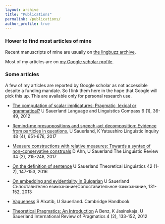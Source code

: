 ```yaml
---
layout: archive
title: "Publications"
permalink: /publications/
author_profile: true
---
```


### Hower to find most articles of mine

Recent manuscripts of mine are usually on  <a href="https://ling.auf.net/lingbuzz/_search?q=sauerland">the lingbuzz archive</a>.

Most of my articles are on <a href="https://scholar.google.de/citations?hl=en&user=CI43kbkAAAAJ&view_op=list_works&sortby=pubdate">my Google scholar profile</a>.


### Some articles

A few of my articles are reported by Google scholar as not accessible despite a funding mandate. So I link them here in the hope that Google will pick this up.  This are available only for personal research use.

- [The computation of scalar implicatures: Pragmatic, lexical or grammatical?](https://drive.google.com/file/d/1Jy1dlp0xRj7-Uphi6sQB8mgneXIOUGye/view?usp=sharing) U Sauerland
Language and Linguistics Compass 6 (1), 36-49, 2012

- [Remind-me presuppositions and speech-act decomposition: Evidence from particles in questions.](https://drive.google.com/file/d/13mml3tJyHE-T7rVR7B1DjgDYD9_b-C22/view?usp=sharing)
U Sauerland, K Yatsushiro
Linguistic Inquiry 48 (4), 651-678, 2017

- [Measure constructions with relative measures: Towards a syntax of non-conservative construals](https://drive.google.com/file/d/1bJGLF_euss6q85A2oEWy4k-hbPPDj1jj/view?usp=sharing)
D Ahn, U Sauerland
The Linguistic Review 34 (2), 215-248, 2017

- [On the definition of sentence](https://drive.google.com/file/d/13nEplRowcEcSCs0BYHYtxdQ7Sf7CfIwZ/view?usp=sharing)
U Sauerland
Theoretical Linguistics 42 (1-2), 147-153, 2016

- [On embedding and evidentiality in Bulgarian](https://drive.google.com/file/d/1B317E8HsW9UALqbG_oP6Y7fE8UvpSm9l/view?usp=sharing)
U Sauerland
Съпоставително езикознание/Сопоставительное языкознание, 131-152, 2013

- [Vagueness](https://drive.google.com/file/d/1wyDZHSA5J_W6XIL0S8IfdgCohyoJKNEx/view?usp=sharing)
S Alxatib, U Sauerland.
Cambridge Handbook

- [Theoretical Pragmatics: An Introduction]()
A Benz, K Jasinskaja, U Sauerland
International Review of Pragmatics 4 (2), 133-152, 2012
